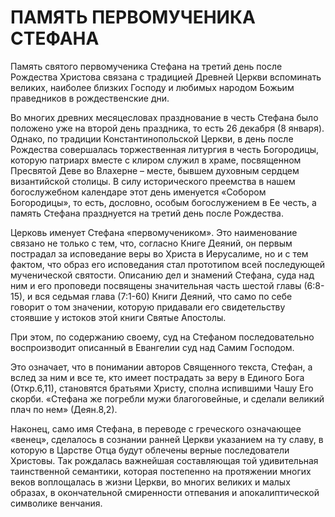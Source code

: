 # ПАМЯТЬ ПЕРВОМУЧЕНИКА СТЕФАНА

Память святого первомученика Стефана на третий день после Рождества Христова связана с традицией Древней Церкви вспоминать великих, наиболее близких Господу и любимых народом Божьим праведников в рождественские дни.

Во многих древних месяцесловах празднование в честь Стефана было положено уже на второй день праздника, то есть 26 декабря (8 января). Однако, по традиции Константинопольской Церкви, в день после Рождества совершалась торжественная литургия в честь Богородицы, которую патриарх вместе с клиром служил в храме, посвященном Пресвятой Деве во Влахерне – месте, бывшем духовным сердцем византийской столицы. В силу исторического преемства в нашем богослужебном календаре этот день именуется «Собором Богородицы», то есть, дословно, особым богослужением в Ее честь, а память Стефана празднуется на третий день после Рождества.

Церковь именует Стефана «первомучеником». Это наименование связано не только с тем, что, согласно Книге Деяний, он первым пострадал за исповедание веры во Христа в Иерусалиме, но и с тем фактом, что образ его исповедания стал прототипом всей последующей мученической святости. Описанию дел и знамений Стефана, суда над ним и его проповеди посвящены значительная часть шестой главы (6:8-15), и вся седьмая глава (7:1-60) Книги Деяний, что само по себе говорит о том значении, которую придавали его свидетельству стоявшие у истоков этой книги Святые Апостолы.

При этом, по содержанию своему, суд на Стефаном последовательно воспроизводит описанный в Евангелии суд над Самим Господом.

Это означает, что в понимании авторов Священного текста, Стефан, а вслед за ним и все те, кто имеет пострадать за веру в Единого Бога (Откр.6,11), становятся братьями Христу, сполна испившими Чашу Его скорби. «Стефана же погребли мужи благоговейные, и сделали великий плач по нем» (Деян.8,2).

Наконец, само имя Стефана, в переводе с греческого означающее «венец», сделалось в сознании ранней Церкви указанием на ту славу, в которую в Царстве Отца будут облечены верные последователи Христовы. Так рождалась важнейшая составляющая той удивительная таинственной семантики, которая постепенно на протяжении многих веков воплощалась в жизни Церкви, во многих великих и малых образах, в окончательной смиренности отпевания и апокалиптической символике венчания.
